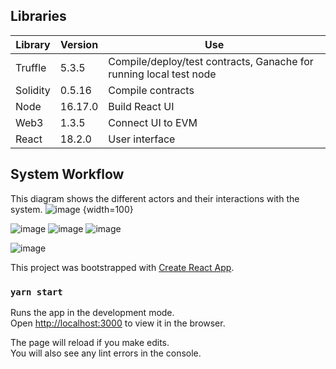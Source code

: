 ## Libraries

Library | Version | Use
------------ | ------------- | -------------
Truffle | 5.3.5 | Compile/deploy/test contracts, Ganache for running local test node
Solidity | 0.5.16 | Compile contracts
Node | 16.17.0 | Build React UI
Web3 | 1.3.5 | Connect UI to EVM
React | 18.2.0 | User interface

## System Workflow
This diagram shows the different actors and their interactions with the system.
![image](https://user-images.githubusercontent.com/44509698/227777313-f9f15f52-ff50-4f7e-b249-36787affe8a8.png) {width=100}

![image](https://user-images.githubusercontent.com/44509698/227777345-93a637b8-710e-470a-abdc-26c63749abf8.png)
![image](https://user-images.githubusercontent.com/44509698/227777549-61a27643-3880-420b-8485-c350b5b89ad3.png)
![image](https://user-images.githubusercontent.com/44509698/227777426-274c8fca-a181-453a-99c5-6e401831cfdc.png)

![image](https://user-images.githubusercontent.com/44509698/227777379-5d3bcce2-d824-4133-955d-120c4c1a4a71.png)

This project was bootstrapped with [Create React App](https://github.com/facebook/create-react-app).



### `yarn start`

Runs the app in the development mode.<br />
Open [http://localhost:3000](http://localhost:3000) to view it in the browser.

The page will reload if you make edits.<br />
You will also see any lint errors in the console.

